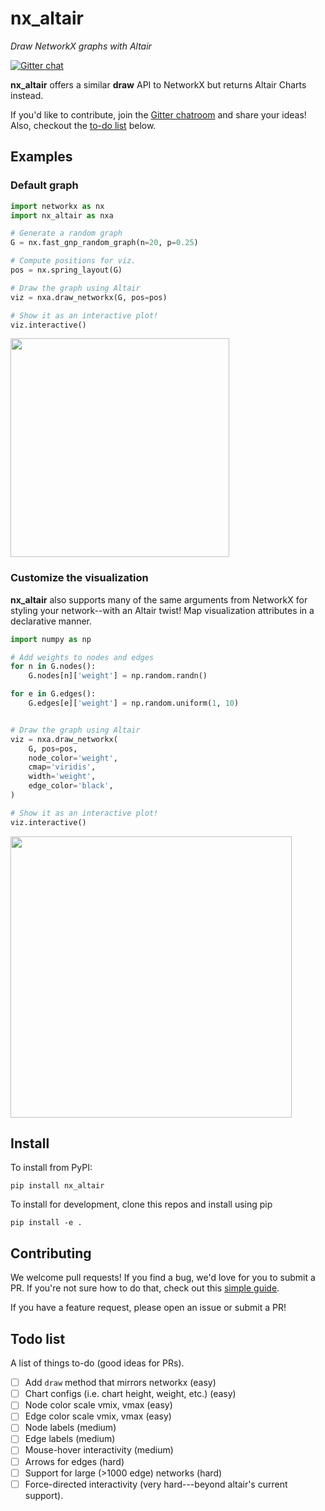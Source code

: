 # nx_altair

*Draw NetworkX graphs with Altair*

[![Gitter chat](https://badges.gitter.im/gitterHQ/gitter.png)](https://gitter.im/nx_altair/Lobby?utm_source=share-link&utm_medium=link&utm_campaign=share-link)

**nx_altair** offers a similar **draw** API to NetworkX but returns Altair Charts instead.

If you'd like to contribute, join the [Gitter chatroom](https://gitter.im/nx_altair/Lobby?utm_source=share-link&utm_medium=link&utm_campaign=share-link) and share your ideas! Also, checkout the [to-do list](#todo-list) below.

## Examples

### Default graph

```python
import networkx as nx
import nx_altair as nxa

# Generate a random graph
G = nx.fast_gnp_random_graph(n=20, p=0.25)

# Compute positions for viz.
pos = nx.spring_layout(G)

# Draw the graph using Altair
viz = nxa.draw_networkx(G, pos=pos)

# Show it as an interactive plot!
viz.interactive()
```

<img src="docs/_img/readme.png" width="350">


### Customize the visualization

**nx_altair** also supports many of the same arguments from NetworkX for styling your network--with an Altair twist! Map visualization attributes in a declarative manner.

```python
import numpy as np

# Add weights to nodes and edges
for n in G.nodes():
    G.nodes[n]['weight'] = np.random.randn()

for e in G.edges():
    G.edges[e]['weight'] = np.random.uniform(1, 10)


# Draw the graph using Altair
viz = nxa.draw_networkx(
    G, pos=pos,
    node_color='weight',
    cmap='viridis',
    width='weight',
    edge_color='black',
)

# Show it as an interactive plot!
viz.interactive()
```
<img src="docs/_img/readme2.png" width="450">


## Install

To install from PyPI:

```
pip install nx_altair
```

To install for development, clone this repos and install using pip
```
pip install -e .
```

## Contributing

We welcome pull requests! If you find a bug, we'd love for you to submit a PR. If you're not sure how to do that, check out this [simple guide](https://github.com/Zsailer/guide-to-working-as-team-on-github).

If you have a feature request, please open an issue or submit a PR!

## Todo list

A list of things to-do (good ideas for PRs).

- [ ] Add `draw` method that mirrors networkx (easy)
- [ ] Chart configs (i.e. chart height, weight, etc.) (easy)
- [ ] Node color scale vmix, vmax (easy)
- [ ] Edge color scale vmix, vmax (easy)
- [ ] Node labels (medium)
- [ ] Edge labels (medium)
- [ ] Mouse-hover interactivity (medium)
- [ ] Arrows for edges (hard)
- [ ] Support for large (>1000 edge) networks (hard)
- [ ] Force-directed interactivity (very hard---beyond altair's current support).
